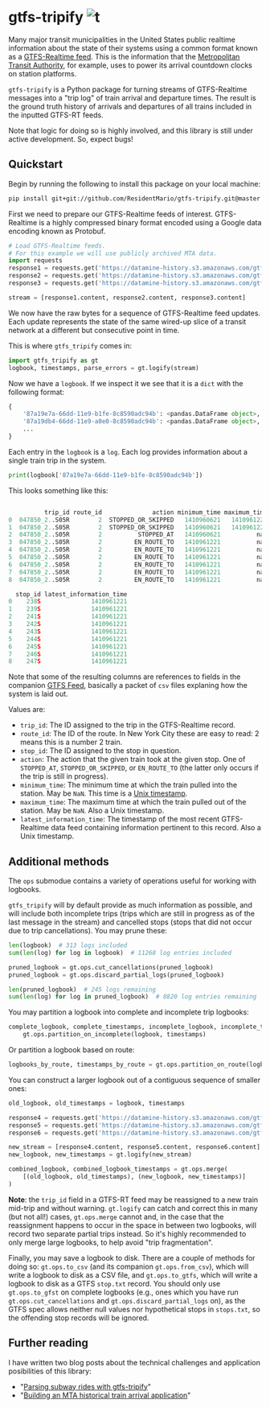 # gtfs-tripify ![t](https://img.shields.io/badge/status-beta-yellow.svg)

Many major transit municipalities in the United States public realtime information about the state of their systems using a common format known as a [GTFS-Realtime feed](https://developers.google.com/transit/gtfs-realtime/). This is the information that the [Metropolitan Transit Authority](https://en.wikipedia.org/wiki/Metropolitan_Transportation_Authority), for example, uses to power its arrival countdown clocks on station platforms.

`gtfs-tripify` is a Python package for turning streams of GTFS-Realtime messages into a "trip log" of train arrival and departure times. The result is the ground truth history of arrivals and departures of all trains included in the inputted GTFS-RT feeds.

Note that logic for doing so is highly involved, and this library is still under active development. So, expect bugs!

## Quickstart

Begin by running the following to install this package on your local machine:

```sh
pip install git+git://github.com/ResidentMario/gtfs-tripify.git@master
```

First we need to prepare our GTFS-Realtime feeds of interest. GTFS-Realtime is a highly compressed binary format encoded using a Google data encoding known as Protobuf.

```python
# Load GTFS-Realtime feeds.
# For this example we will use publicly archived MTA data.
import requests
response1 = requests.get('https://datamine-history.s3.amazonaws.com/gtfs-2014-09-17-09-31')
response2 = requests.get('https://datamine-history.s3.amazonaws.com/gtfs-2014-09-17-09-36')
response3 = requests.get('https://datamine-history.s3.amazonaws.com/gtfs-2014-09-17-09-41')

stream = [response1.content, response2.content, response3.content]
```

We now have the raw bytes for a sequence of GTFS-Realtime feed updates. Each update represents the state of the same wired-up slice of a transit network at a different but consecutive point in time.

This is where `gtfs_tripify` comes in:

```python
import gtfs_tripify as gt
logbook, timestamps, parse_errors = gt.logify(stream)
```

Now we have a `logbook`. If we inspect it we see that it is a `dict` with the following format:

```python
{
    '87a19e7a-66dd-11e9-b1fe-8c8590adc94b': <pandas.DataFrame object>,
    '87a19db4-66dd-11e9-a0e0-8c8590adc94b': <pandas.DataFrame object>,
    ...
}
```

Each entry in the `logbook` is a `log`. Each log provides information about a single train trip in the system.

```python
print(logbook['87a19e7a-66dd-11e9-b1fe-8c8590adc94b'])
```

This looks something like this:

```python

          trip_id route_id              action minimum_time maximum_time  \
0  047850_2..S05R        2  STOPPED_OR_SKIPPED   1410960621   1410961221
1  047850_2..S05R        2  STOPPED_OR_SKIPPED   1410960621   1410961221
2  047850_2..S05R        2          STOPPED_AT   1410960621          nan
3  047850_2..S05R        2         EN_ROUTE_TO   1410961221          nan
4  047850_2..S05R        2         EN_ROUTE_TO   1410961221          nan
5  047850_2..S05R        2         EN_ROUTE_TO   1410961221          nan
6  047850_2..S05R        2         EN_ROUTE_TO   1410961221          nan
7  047850_2..S05R        2         EN_ROUTE_TO   1410961221          nan
8  047850_2..S05R        2         EN_ROUTE_TO   1410961221          nan

  stop_id latest_information_time
0    238S              1410961221
1    239S              1410961221
2    241S              1410961221
3    242S              1410961221
4    243S              1410961221
5    244S              1410961221
6    245S              1410961221
7    246S              1410961221
8    247S              1410961221
```

Note that some of the resulting columns are references to fields in the companion [GTFS Feed](https://developers.google.com/transit/gtfs/), basically a packet of `csv` files explaning how the system is laid out.

Values are:

* `trip_id`: The ID assigned to the trip in the GTFS-Realtime record.
* `route_id`: The ID of the route. In New York City these are easy to read: 2 means this is a number 2 train.
* `stop_id`: The ID assigned to the stop in question.
* `action`: The action that the given train took at the given stop. One of `STOPPED_AT`, `STOPPED_OR_SKIPPED`, or `EN_ROUTE_TO` (the latter only occurs if the trip is still in progress).
* `minimum_time`: The minimum time at which the train pulled into the station. May be `NaN`. This time is a [Unix timestamp](https://en.wikipedia.org/wiki/Unix_time).
* `maximum_time`: The maximum time at which the train pulled out of the station. May be `NaN`. Also a Unix timestamp.
* `latest_information_time`: The timestamp of the most recent GTFS-Realtime data feed containing information pertinent to this record. Also a Unix timestamp.

## Additional methods

The `ops` submodue contains a variety of operations useful for working with logbooks.

`gtfs_tripify` will by default provide as much information as possible, and will include both incomplete trips (trips which are still in progress as of the last message in the stream) and cancelled stops (stops that did not occur due to trip cancellations). You may prune these:

```python
len(logbook)  # 313 logs included
sum(len(log) for log in logbook)  # 11268 log entries included

pruned_logbook = gt.ops.cut_cancellations(pruned_logbook)
pruned_logbook = gt.ops.discard_partial_logs(pruned_logbook)

len(pruned_logbook)  # 245 logs remaining
sum(len(log) for log in pruned_logbook)  # 8820 log entries remaining
```

You may partition a logbook into complete and incomplete trip logbooks:

```python
complete_logbook, complete_timestamps, incomplete_logbook, incomplete_timestamps =\
    gt.ops.partition_on_incomplete(logbook, timestamps)
```

Or partition a logbook based on route:

```python
logbooks_by_route, timestamps_by_route = gt.ops.partition_on_route(logbook, timestamps)
```

You can construct a larger logbook out of a contiguous sequence of smaller ones:

```python
old_logbook, old_timestamps = logbook, timestamps

response4 = requests.get('https://datamine-history.s3.amazonaws.com/gtfs-2014-09-17-09-46')
response5 = requests.get('https://datamine-history.s3.amazonaws.com/gtfs-2014-09-17-09-51')
response6 = requests.get('https://datamine-history.s3.amazonaws.com/gtfs-2014-09-17-09-46')

new_stream = [response4.content, response5.content, response6.content]
new_logbook, new_timestamps = gt.logify(new_stream)

combined_logbook, combined_logbook_timestamps = gt.ops.merge(
    [(old_logbook, old_timestamps), (new_logbook, new_timestamps)]
)
```

**Note**: the `trip_id` field in a GTFS-RT feed may be reassigned to a new train mid-trip and without warning. `gt.logify` can catch and correct this in many (but not all!) cases, `gt.ops.merge` cannot and, in the case that the reassignment happens to occur in the space in between two logbooks, will record two separate partial trips instead. So it's highly recommended to only merge large logbooks, to help avoid "trip fragmentation".

Finally, you may save a logbook to disk. There are a couple of methods for doing so: `gt.ops.to_csv` (and its companion `gt.ops.from_csv`), which will write a logbook to disk as a CSV file, and `gt.ops.to_gtfs`, which will write a logbook to disk as a GTFS `stop.txt` record. You should only use `gt.ops.to_gfst` on complete logbooks (e.g., ones which you have run `gt.ops.cut_cancellations` and `gt.ops.discard_partial_logs` on), as the GTFS spec allows neither null values nor hypothetical stops in `stops.txt`, so the offending stop records will be ignored.

## Further reading

I have written two blog posts about the technical challenges and application posibilities of this library:

* "[Parsing subway rides with gtfs-tripify](https://www.residentmar.io/2018/01/29/gtfs-tripify.html)"
* "[Building an MTA historical train arrival application](https://www.residentmar.io/2018/08/29/subway-explorer.html)"